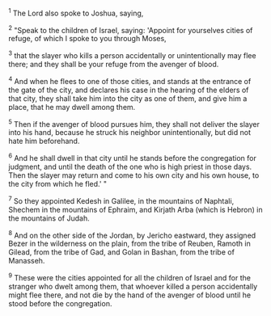 <sup>1</sup> 
The Lord also spoke to Joshua, saying, 

<sup>2</sup> 
"Speak to the children of Israel, saying: 'Appoint for yourselves cities of refuge, of which I spoke to you through Moses, 

<sup>3</sup> 
that the slayer who kills a person accidentally or unintentionally may flee there; and they shall be your refuge from the avenger of blood. 

<sup>4</sup> 
And when he flees to one of those cities, and stands at the entrance of the gate of the city, and declares his case in the hearing of the elders of that city, they shall take him into the city as one of them, and give him a place, that he may dwell among them. 

<sup>5</sup> 
Then if the avenger of blood pursues him, they shall not deliver the slayer into his hand, because he struck his neighbor unintentionally, but did not hate him beforehand. 

<sup>6</sup> 
And he shall dwell in that city until he stands before the congregation for judgment, and until the death of the one who is high priest in those days. Then the slayer may return and come to his own city and his own house, to the city from which he fled.' " 

<sup>7</sup> 
So they appointed Kedesh in Galilee, in the mountains of Naphtali, Shechem in the mountains of Ephraim, and Kirjath Arba (which is Hebron) in the mountains of Judah. 

<sup>8</sup> 
And on the other side of the Jordan, by Jericho eastward, they assigned Bezer in the wilderness on the plain, from the tribe of Reuben, Ramoth in Gilead, from the tribe of Gad, and Golan in Bashan, from the tribe of Manasseh. 

<sup>9</sup> 
These were the cities appointed for all the children of Israel and for the stranger who dwelt among them, that whoever killed a person accidentally might flee there, and not die by the hand of the avenger of blood until he stood before the congregation.